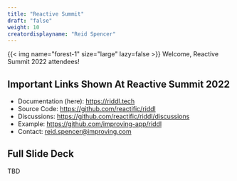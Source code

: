 ```yaml
---
title: "Reactive Summit"
draft: "false"
weight: 10
creatordisplayname: "Reid Spencer"
---
```


{{< img name="forest-1" size="large" lazy=false >}}
Welcome, Reactive Summit 2022 attendees!

## Important Links Shown At Reactive Summit 2022

* Documentation (here): https://riddl.tech
* Source Code: https://github.com/reactific/riddl
* Discussions: https://github.com/reactific/riddl/discussions
* Example: https://github.com/improving-app/riddl
* Contact: reid.spencer@improving.com

## Full Slide Deck
 TBD


